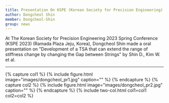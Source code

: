 ```yaml
---
title: Presentation On KSPE (Korean Society for Precision Engineering) Conference
author: Dongcheol Shin
member: Dongcheol-Shin
group: news
---
```


At The Korean Society for Precision Engineering 2023 Spring Conference (KSPE 2023) (Ramada Plaza Jeju, Korea), Dongcheol Shin made a oral presentation on "Development of a TSA that can extend the range of stiffness change by changing the Gap between Strings" by Shin D., Kim W. et al.


***


{% capture col1 %}
{%
  include figure.html
  image="images/dongcheol_pr1.jpg"
  caption=""
%}
{% endcapture %}
{% capture col2 %}
{%
  include figure.html
  image="images/dongcheol_pr2.jpg"
  caption=""
%}
{% endcapture %}
{% include two-col.html col1=col1 col2=col2 %}


